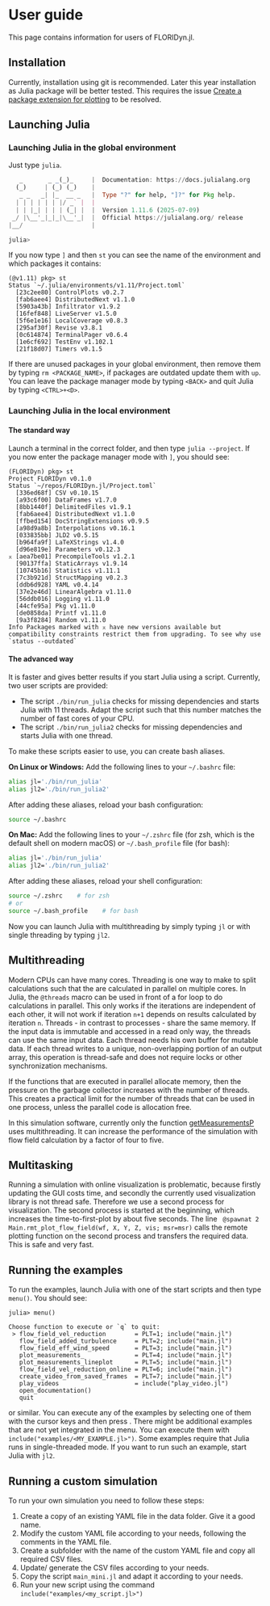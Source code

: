 # User guide

This page contains information for users of FLORIDyn.jl.

## Installation
Currently, installation using git is recommended. Later this year installation as Julia package will be better tested. This requires the issue [Create a package extension for plotting](https://github.com/ufechner7/FLORIDyn.jl/issues/39)
to be resolved.

## Launching Julia
### Launching Julia in the global environment
Just type `julia`. 
```julia
   _       _ _(_)_     |  Documentation: https://docs.julialang.org
  (_)     | (_) (_)    |
   _ _   _| |_  __ _   |  Type "?" for help, "]?" for Pkg help.
  | | | | | | |/ _` |  |
  | | |_| | | | (_| |  |  Version 1.11.6 (2025-07-09)
 _/ |\__'_|_|_|\__'_|  |  Official https://julialang.org/ release
|__/                   |

julia> 
```
If you now type `]` and then `st` you can see the name of the environment and which packages it contains:
```
(@v1.11) pkg> st
Status `~/.julia/environments/v1.11/Project.toml`
  [23c2ee80] ControlPlots v0.2.7
  [fab6aee4] DistributedNext v1.1.0
  [5903a43b] Infiltrator v1.9.2
  [16fef848] LiveServer v1.5.0
  [5f6e1e16] LocalCoverage v0.8.3
  [295af30f] Revise v3.8.1
  [0c614874] TerminalPager v0.6.4
  [1e6cf692] TestEnv v1.102.1
  [21f18d07] Timers v0.1.5
```
If there are unused packages in your global environment, then remove them by typing `rm <PACKAGE_NAME>`, if packages are outdated update them with `up`. You can leave the package manager mode by typing `<BACK>` and quit Julia by typing `<CTRL>+<D>`.

### Launching Julia in the local environment
#### The standard way
Launch a terminal in the correct folder, and then type `julia --project`. If you now enter the package manager mode with `]`, you should see:
```
(FLORIDyn) pkg> st
Project FLORIDyn v0.1.0
Status `~/repos/FLORIDyn.jl/Project.toml`
  [336ed68f] CSV v0.10.15
  [a93c6f00] DataFrames v1.7.0
  [8bb1440f] DelimitedFiles v1.9.1
  [fab6aee4] DistributedNext v1.1.0
  [ffbed154] DocStringExtensions v0.9.5
  [a98d9a8b] Interpolations v0.16.1
  [033835bb] JLD2 v0.5.15
  [b964fa9f] LaTeXStrings v1.4.0
  [d96e819e] Parameters v0.12.3
⌅ [aea7be01] PrecompileTools v1.2.1
  [90137ffa] StaticArrays v1.9.14
  [10745b16] Statistics v1.11.1
  [7c3b921d] StructMapping v0.2.3
  [ddb6d928] YAML v0.4.14
  [37e2e46d] LinearAlgebra v1.11.0
  [56ddb016] Logging v1.11.0
  [44cfe95a] Pkg v1.11.0
  [de0858da] Printf v1.11.0
  [9a3f8284] Random v1.11.0
Info Packages marked with ⌅ have new versions available but compatibility constraints restrict them from upgrading. To see why use `status --outdated`
```

#### The advanced way
It is faster and gives better results if you start Julia using a script. Currently, two user scripts are provided:
- The script `./bin/run_julia` checks for missing dependencies and starts Julia with 11 threads. Adapt the script such that this number matches the number of fast cores of your CPU.
- The script `./bin/run_julia2` checks for missing dependencies and starts Julia with one thread.

To make these scripts easier to use, you can create bash aliases. 

**On Linux or Windows:**
Add the following lines to your `~/.bashrc` file:

```bash
alias jl='./bin/run_julia'
alias jl2='./bin/run_julia2'
```

After adding these aliases, reload your bash configuration:
```bash
source ~/.bashrc
```

**On Mac:**
Add the following lines to your `~/.zshrc` file (for zsh, which is the default shell on modern macOS) or `~/.bash_profile` file (for bash):

```bash
alias jl='./bin/run_julia'
alias jl2='./bin/run_julia2'
```

After adding these aliases, reload your shell configuration:
```bash
source ~/.zshrc    # for zsh
# or
source ~/.bash_profile    # for bash
```

Now you can launch Julia with multithreading by simply typing `jl` or with single threading by typing `jl2`.


## Multithreading
Modern CPUs can have many cores. Threading is one way to make to split calculations such that the are calculated
in parallel on multiple cores. In Julia, the `@threads` macro can be used in front of a for loop to do calculations
in parallel. This only works if the iterations are independent of each other, it will not work if iteration `n+1`
depends on results calculated by iteration `n`. Threads - in contrast to processes - share the same memory. If the
input data is immutable and accessed in a read only way, the threads can use the same input data. Each thread needs
his own buffer for mutable data. If each thread writes to a unique, non-overlapping portion of an output array, 
this operation is thread-safe and does not require locks or other synchronization mechanisms.

If the functions that are executed in parallel allocate memory, then the pressure on the garbage collector increases
with the number of threads. This creates a practical limit for the number of threads that can be used in one process,
unless the parallel code is allocation free.

In this simulation software, currently only the function [getMeasurementsP](@ref) uses multithreading. It can increase 
the performance of the simulation with flow field calculation by a factor of four to five.

## Multitasking
Running a simulation with online visualization is problematic, because firstly updating the GUI costs time, 
and secondly the currently used visualization library is not thread safe. Therefore we use a second process for
visualization. The second process is started at the beginning, which increases the time-to-first-plot by about
five seconds. The line ` @spawnat 2 Main.rmt_plot_flow_field(wf, X, Y, Z, vis; msr=msr)` calls the remote plotting
function on the second process and transfers the required data. This is safe and very fast.

## Running the examples

To run the examples, launch Julia with one of the start scripts and then type `menu()`. You should see:
```
julia> menu()

Choose function to execute or `q` to quit: 
 > flow_field_vel_reduction        = PLT=1; include("main.jl")
   flow_field_added_turbulence     = PLT=2; include("main.jl")
   flow_field_eff_wind_speed       = PLT=3; include("main.jl")
   plot_measurements_              = PLT=4; include("main.jl")
   plot_measurements_lineplot      = PLT=5; include("main.jl")
   flow_field_vel_reduction_online = PLT=6; include("main.jl")
   create_video_from_saved_frames  = PLT=7; include("main.jl")
   play_videos                     = include("play_video.jl")
   open_documentation()
   quit
```
or similar. You can execute any of the examples by selecting one of them with the cursor keys and then press 
<ENTER>. There might be additional examples that are not yet integrated in the menu. You can execute them
with `include("examples/<MY_EXAMPLE.jl>")`. Some examples require that Julia runs in single-threaded mode.
If you want to run such an example, start Julia with `jl2`.

## Running a custom simulation
To run your own simulation you need to follow these steps:
1. Create a copy of an existing YAML file in the data folder. Give it a good name.
2. Modify the custom YAML file according to your needs, following the comments in the YAML file.
3. Create a subfolder with the name of the custom YAML file and copy all required CSV files.
4. Update/ generate the CSV files according to your needs.
5. Copy the script `main_mini.jl` and adapt it according to your needs.
6. Run your new script using the command `include("examples/<my_script.jl>")`